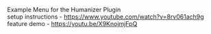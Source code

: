 Example Menu for the Humanizer Plugin  
setup instructions - https://www.youtube.com/watch?v=8rv061ach9g  
feature demo - https://youtu.be/X9KnojmjFpQ  
